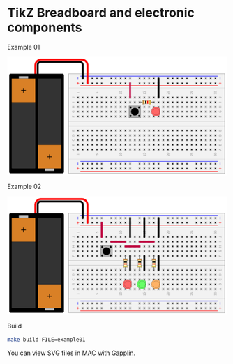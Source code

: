# TikZ Breadboard and electronic components

Example 01

![](https://raw.githubusercontent.com/nicola-strappazzon/tikzbreadboard/refs/heads/main/example01.svg)

Example 02

![](https://raw.githubusercontent.com/nicola-strappazzon/tikzbreadboard/refs/heads/main/example02.svg)

Build

```bash
make build FILE=example01
```

You can view SVG files in MAC with [Gapplin](https://gapplin.wolfrosch.com).
